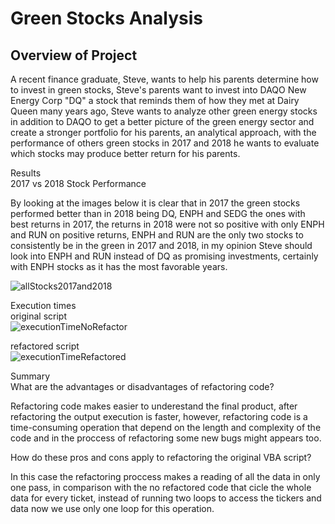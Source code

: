 # Green Stocks Analysis  

## Overview of Project  
A recent finance graduate, Steve, wants to help his parents determine how to invest in green stocks, Steve's parents want to invest into DAQO New Energy Corp "DQ" a stock that reminds them of how they met at Dairy Queen many years ago, Steve wants to analyze other green energy stocks in addition to DAQO to get a better picture of the green energy sector and create a stronger portfolio for his parents, an analytical approach, with the performance of others green stocks in 2017 and 2018 he wants to evaluate which stocks may produce better return for his parents.  

Results  
2017 vs 2018 Stock Performance

By looking at the images below it is clear that in 2017 the green stocks performed better than in 2018 being DQ, ENPH and SEDG the ones with best returns in 2017, the returns in 2018 were not so positive with only ENPH and RUN on positive returns, ENPH and RUN are the only two stocks to consistently be in the green in 2017 and 2018, in my opinion Steve should look into ENPH and RUN instead of DQ as promising investments, certainly with ENPH stocks as it has the most favorable years.  

![allStocks2017and2018](https://user-images.githubusercontent.com/16723095/121767362-5e35b400-cb1d-11eb-8b5a-d5ea2c63233a.png)

Execution times  
original script  
![executionTimeNoRefactor](https://user-images.githubusercontent.com/16723095/121767366-67268580-cb1d-11eb-9a95-9604d3f81316.png)

refactored script  
![executionTimeRefactored](https://user-images.githubusercontent.com/16723095/121767372-6aba0c80-cb1d-11eb-847e-bc30fe7042de.png)

Summary     
What are the advantages or disadvantages of refactoring code?   
  
Refactoring code makes easier to underestand the final product, after refactoring the output execution is faster, however, refactoring code is a time-consuming operation that depend on the length and complexity of the code and in the proccess of refactoring some new bugs might appears too.  

How do these pros and cons apply to refactoring the original VBA script?    

In this case the refactoring proccess makes a reading of all the data in only one pass, in comparison with the no refactored code that cicle the whole data for every ticket, instead of running two loops to access the tickers and data now we use only one loop for this operation.  
